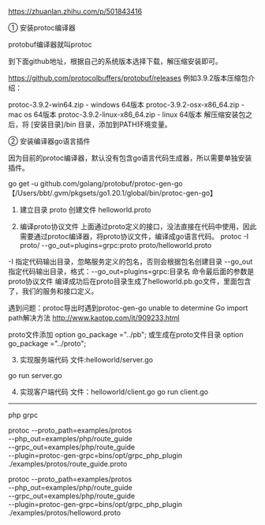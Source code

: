 https://zhuanlan.zhihu.com/p/501843416


① 安装protoc编译器

protobuf编译器就叫protoc

到下面github地址，根据自己的系统版本选择下载，解压缩安装即可。

https://github.com/protocolbuffers/protobuf/releases
例如3.9.2版本压缩包介绍：

protoc-3.9.2-win64.zip - windows 64版本
protoc-3.9.2-osx-x86_64.zip - mac os 64版本
protoc-3.9.2-linux-x86_64.zip - linux 64版本
解压缩安装包之后，将 [安装目录]/bin 目录，添加到PATH环境变量。

② 安装编译器go语言插件

因为目前的protoc编译器，默认没有包含go语言代码生成器，所以需要单独安装插件。

go get -u github.com/golang/protobuf/protoc-gen-go
【/Users/bbt/.gvm/pkgsets/go1.20.1/global/bin/protoc-gen-go】


1. 建立目录 proto 创建文件 helloworld.proto

2. 编译proto协议文件
上面通过proto定义的接口，没法直接在代码中使用，因此需要通过protoc编译器，将proto协议文件，编译成go语言代码。
protoc -I proto/ --go_out=plugins=grpc:proto proto/helloworld.proto

-I 指定代码输出目录，忽略服务定义的包名，否则会根据包名创建目录
--go_out 指定代码输出目录，格式：--go_out=plugins=grpc:目录名
命令最后面的参数是proto协议文件
编译成功后在proto目录生成了helloworld.pb.go文件，里面包含了，我们的服务和接口定义。

遇到问题：protoc导出时遇到protoc-gen-go unable to determine Go import path解决方法
http://www.kaotop.com/it/909233.html

proto文件添加 option go_package ="../pb";
或生成在proto文件目录  option go_package ="../proto";




3. 实现服务端代码
文件:helloworld/server.go

go run server.go


4. 实现客户端代码
文件：helloworld/client.go
go run client.go



----------------
php grpc

protoc --proto_path=examples/protos \
  --php_out=examples/php/route_guide \
  --grpc_out=examples/php/route_guide \
  --plugin=protoc-gen-grpc=bins/opt/grpc_php_plugin \
  ./examples/protos/route_guide.proto



protoc --proto_path=examples/protos \
  --php_out=examples/php/route_guide \
  --grpc_out=examples/php/route_guide \
  --plugin=protoc-gen-grpc=bins/opt/grpc_php_plugin \
  ./examples/protos/helloword.proto  
